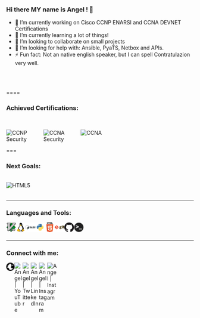 ### Hi there MY name is Angel ! 👋
- 🔭 I’m currently working on Cisco CCNP ENARSI and CCNA DEVNET Certifications
- 🌱 I’m currently learning a lot of things!
- 👯 I’m looking to collaborate on small projects
- 🤔 I’m looking for help with: Ansible, PyaTS, Netbox and APIs.
- ⚡ Fun fact: Not an native english speaker, but I can spell Contratulazion very well.
<br />
<br />

====
### Achieved Certifications:
<br />

  [<img align="left" alt="CCNP Security" width="100px" src="https://images.youracclaim.com/size/110x110/images/cd769843-4907-4d1a-9702-0512eb87ae6e/cisco_ccnp_security.png" />][CCNPSec]
  [<img align="left" alt="CCNA Security" width="100px" src="https://images.youracclaim.com/size/110x110/images/23ae0d10-85d7-415a-a6c0-0e2919040628/cisco_ccna_security.png" />][CCNASec]
  [<img align="left" alt="CCNA" width="100px" src="https://images.youracclaim.com/size/110x110/images/683783d8-eaac-4c37-a14d-11bd8a36321d/ccna_600.png" />][CCNA]
<br />
<br />

===
### Next Goals:
<br />

  <img align="left" alt="HTML5" width="100px" src="https://images.youracclaim.com/images/e21e94f7-feec-4717-9687-ac150b213f64/Cisco_DevNetAsst_600.png" />
<br />
<br />

---
### Languages and Tools:
  <img align="left" alt="VIM" width="26px" src="https://raw.githubusercontent.com/github/explore/80688e429a7d4ef2fca1e82350fe8e3517d3494d/topics/vim/vim.png" />
  <img align="left" alt="Linux" width="26px" src="https://raw.githubusercontent.com/github/explore/80688e429a7d4ef2fca1e82350fe8e3517d3494d/topics/linux/linux.png" />
  <img align="left" alt="Bash" width="26px" src="https://raw.githubusercontent.com/github/explore/80688e429a7d4ef2fca1e82350fe8e3517d3494d/topics/bash/bash.png" />
  <img align="left" alt="Python" width="26px" src="https://raw.githubusercontent.com/github/explore/80688e429a7d4ef2fca1e82350fe8e3517d3494d/topics/python/python.png" />
  <img align="left" alt="HTML5" width="26px" src="https://raw.githubusercontent.com/github/explore/80688e429a7d4ef2fca1e82350fe8e3517d3494d/topics/html/html.png" />
  <img align="left" alt="Git" width="26px" src="https://raw.githubusercontent.com/github/explore/80688e429a7d4ef2fca1e82350fe8e3517d3494d/topics/git/git.png" />
  <img align="left" alt="GitHub" width="26px" src="https://raw.githubusercontent.com/github/explore/78df643247d429f6cc873026c0622819ad797942/topics/github/github.png" />
  <img align="left" alt="Terminal" width="26px" src="https://raw.githubusercontent.com/github/explore/80688e429a7d4ef2fca1e82350fe8e3517d3494d/topics/terminal/terminal.png" />

<br />
<br />

---
### Connect with me:
  [<img align="left" alt="HashNode" width="22px" src="https://raw.githubusercontent.com/iconic/open-iconic/master/svg/globe.svg" />][website]
  [<img align="left" alt="Angel | YouTube" width="22px" src="https://cdn.jsdelivr.net/npm/simple-icons@v3/icons/youtube.svg" />][youtube]
  [<img align="left" alt="Angel | Twitter" width="22px" src="https://cdn.jsdelivr.net/npm/simple-icons@v3/icons/twitter.svg" />][twitter]
  [<img align="left" alt="Angel | LinkedIn" width="22px" src="https://cdn.jsdelivr.net/npm/simple-icons@v3/icons/linkedin.svg" />][linkedin]
  [<img align="left" alt="Angel | Instagram" width="22px" src="https://cdn.jsdelivr.net/npm/simple-icons@v3/icons/instagram.svg" />][instagram]
  [<img align="left" alt="Angel | Instagram" width="26px" src="https://cdns.iconmonstr.com/wp-content/assets/preview/2018/240/iconmonstr-discord-5.png" />][DISCORD]

<br />
<br />

<!--
**AngelIV23/AngelIV23** is a ✨ _special_ ✨ repository because its `README.md` (this file) appears on your GitHub profile.

Here are some ideas to get you started:

- 🔭 I’m currently working on ...
- 🌱 I’m currently learning ...
- 👯 I’m looking to collaborate on ...
- 🤔 I’m looking for help with ...
- 💬 Ask me about ...
- 📫 How to reach me: ...
- 😄 Pronouns: ...
- ⚡ Fun fact: ...
-->

[website]: https://shijokingo.hashnode.dev
[twitter]: https://twitter.com/IngleseAngel
[youtube]: https://www.youtube.com/channel/UC5hrzN0ughOX7FTm9OXw9OA
[instagram]: https://www.instagram.com/ingleseangel/
[linkedin]: https://www.linkedin.com/in/ingleseangel/
[CCNPSec]: https://www.youracclaim.com/badges/d71d512b-fcf6-4b97-8f8e-3fca90c6ad62/public_url
[CCNASec]: https://www.youracclaim.com/badges/20fd1d35-4446-4af8-83e3-ad55d4889fe2/public_url
[CCNA]: https://www.youracclaim.com/badges/075f0c5e-6248-4530-b936-8a23452695c8/public_url
[DISCORD]: https://discord.gg/xGn5fQB
